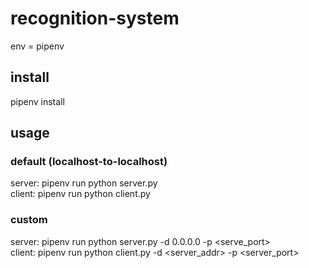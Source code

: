 # recognition-system
env = pipenv

## install
pipenv install

## usage
### default (localhost-to-localhost)
server: pipenv run python server.py<br>
client: pipenv run python client.py

### custom
server: pipenv run python server.py -d 0.0.0.0 -p <serve_port><br>
client: pipenv run python client.py -d <server_addr> -p <server_port>

